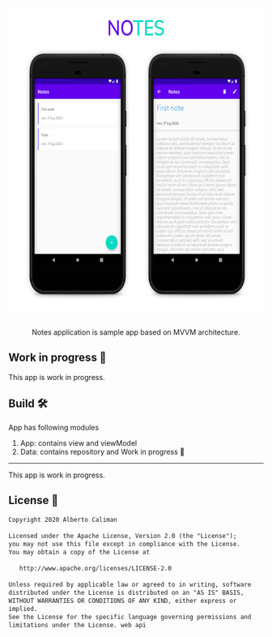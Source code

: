 <div align="center">
  <img src="screen/notes.png" height="600" width="619">
 </div>
<br>
<p align="center">Notes application is sample app based on MVVM architecture.</p>



Work in progress 🚧
-------------------
This app is work in progress.

Build 🛠
-------------------
App has following modules
1. App: contains view and viewModel
1. Data: contains repository and
Work in progress 🚧
-------------------
This app is work in progress.


License 📄
-------------------

    Copyright 2020 Alberto Caliman

    Licensed under the Apache License, Version 2.0 (the "License");
    you may not use this file except in compliance with the License.
    You may obtain a copy of the License at

       http://www.apache.org/licenses/LICENSE-2.0

    Unless required by applicable law or agreed to in writing, software
    distributed under the License is distributed on an "AS IS" BASIS,
    WITHOUT WARRANTIES OR CONDITIONS OF ANY KIND, either express or implied.
    See the License for the specific language governing permissions and
    limitations under the License. web api
